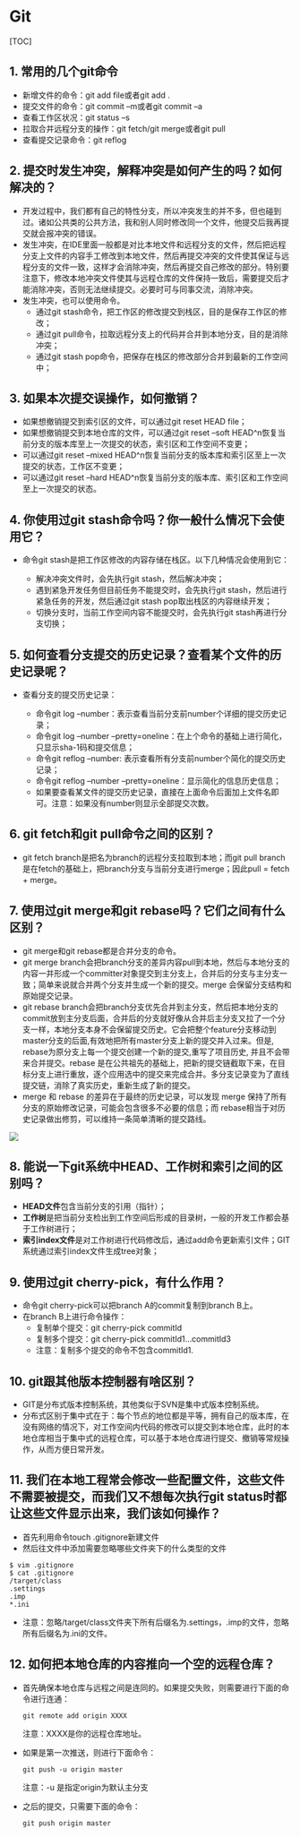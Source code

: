 # Git

[TOC]

## 1. 常用的几个git命令

- 新增文件的命令：git add file或者git add .
- 提交文件的命令：git commit –m或者git commit –a
- 查看工作区状况：git status –s
- 拉取合并远程分支的操作：git fetch/git merge或者git pull
- 查看提交记录命令：git reflog

## 2. 提交时发生冲突，解释冲突是如何产生的吗？如何解决的？

- 开发过程中，我们都有自己的特性分支，所以冲突发生的并不多，但也碰到过。诸如公共类的公共方法，我和别人同时修改同一个文件，他提交后我再提交就会报冲突的错误。
- 发生冲突，在IDE里面一般都是对比本地文件和远程分支的文件，然后把远程分支上文件的内容手工修改到本地文件，然后再提交冲突的文件使其保证与远程分支的文件一致，这样才会消除冲突，然后再提交自己修改的部分。特别要注意下，修改本地冲突文件使其与远程仓库的文件保持一致后，需要提交后才能消除冲突，否则无法继续提交。必要时可与同事交流，消除冲突。
- 发生冲突，也可以使用命令。
  - 通过git stash命令，把工作区的修改提交到栈区，目的是保存工作区的修改；
  - 通过git pull命令，拉取远程分支上的代码并合并到本地分支，目的是消除冲突；
  - 通过git stash pop命令，把保存在栈区的修改部分合并到最新的工作空间中；

## 3. 如果本次提交误操作，如何撤销？

- 如果想撤销提交到索引区的文件，可以通过git reset HEAD file；
- 如果想撤销提交到本地仓库的文件，可以通过git reset –soft HEAD^n恢复当前分支的版本库至上一次提交的状态，索引区和工作空间不变更；
- 可以通过git reset –mixed HEAD^n恢复当前分支的版本库和索引区至上一次提交的状态，工作区不变更；
- 可以通过git reset –hard HEAD^n恢复当前分支的版本库、索引区和工作空间至上一次提交的状态。

## 4. 你使用过git stash命令吗？你一般什么情况下会使用它？

- 命令git stash是把工作区修改的内容存储在栈区。以下几种情况会使用到它：

  - 解决冲突文件时，会先执行git stash，然后解决冲突；
  - 遇到紧急开发任务但目前任务不能提交时，会先执行git stash，然后进行紧急任务的开发，然后通过git stash pop取出栈区的内容继续开发；
  - 切换分支时，当前工作空间内容不能提交时，会先执行git stash再进行分支切换；

## 5. 如何查看分支提交的历史记录？查看某个文件的历史记录呢？

- 查看分支的提交历史记录：

  - 命令git log –number：表示查看当前分支前number个详细的提交历史记录；
  - 命令git log –number –pretty=oneline：在上个命令的基础上进行简化，只显示sha-1码和提交信息；
  - 命令git reflog –number: 表示查看所有分支前number个简化的提交历史记录；
  - 命令git reflog –number –pretty=oneline：显示简化的信息历史信息；
  - 如果要查看某文件的提交历史记录，直接在上面命令后面加上文件名即可。注意：如果没有number则显示全部提交次数。

## 6. git fetch和git pull命令之间的区别？

- git fetch branch是把名为branch的远程分支拉取到本地；而git pull branch是在fetch的基础上，把branch分支与当前分支进行merge；因此pull = fetch + merge。

## 7. 使用过git merge和git rebase吗？它们之间有什么区别？

- git merge和git rebase都是合并分支的命令。
- git merge branch会把branch分支的差异内容pull到本地，然后与本地分支的内容一并形成一个committer对象提交到主分支上，合并后的分支与主分支一致；简单来说就合并两个分支并生成一个新的提交。merge 会保留分支结构和原始提交记录。
- git rebase branch会把branch分支优先合并到主分支，然后把本地分支的commit放到主分支后面，合并后的分支就好像从合并后主分支又拉了一个分支一样，本地分支本身不会保留提交历史。它会把整个feature分支移动到master分支的后面,有效地把所有master分支上新的提交并入过来。但是, rebase为原分支上每一个提交创建一个新的提交,重写了项目历史, 并且不会带来合并提交。rebase 是在公共祖先的基础上，把新的提交链截取下来，在目标分支上进行重放，逐个应用选中的提交来完成合并。多分支记录变为了直线提交链，消除了真实历史，重新生成了新的提交。
- merge 和 rebase 的差异在于最终的历史记录，可以发现 merge 保持了所有分支的原始修改记录，可能会包含很多不必要的信息；而 rebase相当于对历史记录做出修剪，可以维持一条简单清晰的提交路线。

![](https://pic2.zhimg.com/80/v2-73db63a5abb3cac70f913155a854cf29_720w.jpg)

## 8. 能说一下git系统中HEAD、工作树和索引之间的区别吗？

- **HEAD文件**包含当前分支的引用（指针）；
- **工作树**是把当前分支检出到工作空间后形成的目录树，一般的开发工作都会基于工作树进行；
- **索引index文件**是对工作树进行代码修改后，通过add命令更新索引文件；GIT系统通过索引index文件生成tree对象；

## 9. 使用过git cherry-pick，有什么作用？

- 命令git cherry-pick可以把branch A的commit复制到branch B上。
- 在branch B上进行命令操作：
  - 复制单个提交：git cherry-pick commitId
  - 复制多个提交：git cherry-pick commitId1…commitId3
  - 注意：复制多个提交的命令不包含commitId1.

## 10. git跟其他版本控制器有啥区别？

- GIT是分布式版本控制系统，其他类似于SVN是集中式版本控制系统。
- 分布式区别于集中式在于：每个节点的地位都是平等，拥有自己的版本库，在没有网络的情况下，对工作空间内代码的修改可以提交到本地仓库，此时的本地仓库相当于集中式的远程仓库，可以基于本地仓库进行提交、撤销等常规操作，从而方便日常开发。

## 11. 我们在本地工程常会修改一些配置文件，这些文件不需要被提交，而我们又不想每次执行git status时都让这些文件显示出来，我们该如何操作？

- 首先利用命令touch .gitignore新建文件
- 然后往文件中添加需要忽略哪些文件夹下的什么类型的文件

```
$ vim .gitignore
$ cat .gitignore
/target/class
.settings
.imp
*.ini
```

- 注意：忽略/target/class文件夹下所有后缀名为.settings，.imp的文件，忽略所有后缀名为.ini的文件。

## 12. 如何把本地仓库的内容推向一个空的远程仓库？

- 首先确保本地仓库与远程之间是连同的。如果提交失败，则需要进行下面的命令进行连通：

  ```
  git remote add origin XXXX
  ```

  注意：XXXX是你的远程仓库地址。

- 如果是第一次推送，则进行下面命令：

  ```
  git push -u origin master
  ```
  
  注意：-u 是指定origin为默认主分支
  
- 之后的提交，只需要下面的命令：

  ```
  git push origin master
  ```
  
  

